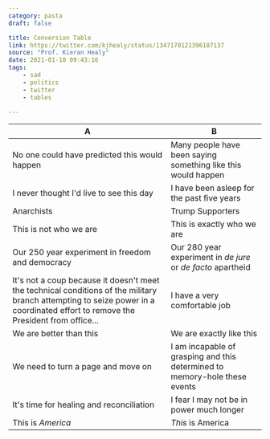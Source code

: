 ```yaml
---
category: pasta
draft: false

title: Conversion Table
link: https://twitter.com/kjhealy/status/1347170121396187137
source: "Prof. Kieran Healy"
date: 2021-01-10 09:43:16
tags:
    - sad
    - politics
    - twitter
    - tables

---
```


| A                                                                                                                                                                                | B                                                                          |
|----------------------------------------------------------------------------------------------------------------------------------------------------------------------------------|----------------------------------------------------------------------------|
| No one could have predicted this would happen                                                                                                                                    | Many people have been saying something like this would happen              |
| I never thought I'd live to see this day                                                                                                                                         | I have been asleep for the past five years                                 |
| Anarchists                                                                                                                                                                       | Trump Supporters                                                           |
| This is not who we are                                                                                                                                                           | This is exactly who we are                                                 |
| Our 250 year experiment in freedom and democracy                                                                                                                                 | Our 280 year experiment in _de jure_ or _de facto_ apartheid               |
| It's not a coup because it doesn't meet the technical conditions of the military branch attempting to seize power in a coordinated effort to remove the President from office... | I have a very comfortable job                                              |
| We are better than this                                                                                                                                                          | We are exactly like this                                                   |
| We need to turn a page and move on                                                                                                                                               | I am incapable of grasping and this determined to memory-hole these events |
| It's time for healing and reconciliation                                                                                                                                         | I fear I may not be in power much longer                                   |
| This is _America_                                                                                                                                                                | _This_ is America                                                          |



